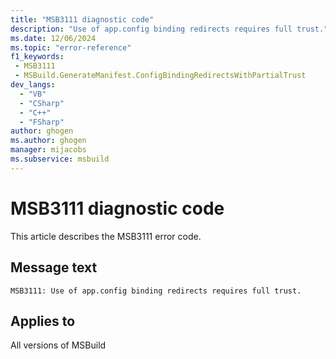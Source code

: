 ```yaml
---
title: "MSB3111 diagnostic code"
description: "Use of app.config binding redirects requires full trust."
ms.date: 12/06/2024
ms.topic: "error-reference"
f1_keywords:
 - MSB3111
 - MSBuild.GenerateManifest.ConfigBindingRedirectsWithPartialTrust
dev_langs:
  - "VB"
  - "CSharp"
  - "C++"
  - "FSharp"
author: ghogen
ms.author: ghogen
manager: mijacobs
ms.subservice: msbuild
---
```


# MSB3111 diagnostic code

<!-- :::ErrorDefinitionDescription::: -->
<!-- :::editable-content name="introDescription"::: -->
This article describes the MSB3111 error code.
<!-- :::editable-content-end::: -->

## Message text

`MSB3111: Use of app.config binding redirects requires full trust.`

<!-- :::editable-content name="postOutputDescription"::: -->
<!--
{StrBegin="MSB3111: "}
-->
<!-- :::editable-content-end::: -->
<!-- :::ErrorDefinitionDescription-end::: -->

## Applies to

All versions of MSBuild
